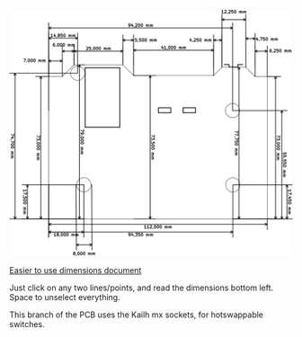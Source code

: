 [![Dimensions svg](Dimensions.svg)](https://raw.githubusercontent.com/dumle29/let-s-Split-v2/master/Dimensions.svg?sanitize=true)

[Easier to use dimensions document](https://cad.onshape.com/documents/c6e5ae250d1e24fe46c9ef6c/w/d69f7049c0921df3d2b241f9/e/8fe93acf5ce0a952a4563ee0) 

Just click on any two lines/points, and read the dimensions bottom left. Space to unselect everything.

This branch of the PCB uses the Kailh mx sockets, for hotswappable switches. 